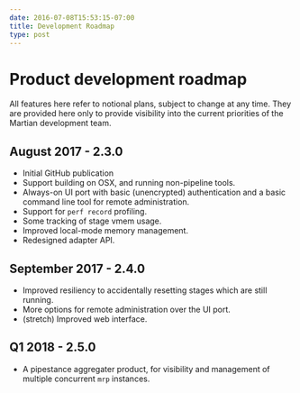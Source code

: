 ```yaml
---
date: 2016-07-08T15:53:15-07:00
title: Development Roadmap
type: post
---
```


# Product development roadmap

All features here refer to notional plans, subject to change at any time.
They are provided here only to provide visibility into the current priorities
of the Martian development team.

## August 2017 - 2.3.0
* Initial GitHub publication
* Support building on OSX, and running non-pipeline tools.
* Always-on UI port with basic (unencrypted) authentication and a basic command
line tool for remote administration.
* Support for `perf record` profiling.
* Some tracking of stage vmem usage.
* Improved local-mode memory management.
* Redesigned adapter API.

## September 2017 - 2.4.0
* Improved resiliency to accidentally resetting stages which are still running.
* More options for remote administration over the UI port.
* (stretch) Improved web interface.

## Q1 2018 - 2.5.0
* A pipestance aggregater product, for visibility and management of multiple
concurrent `mrp` instances.
